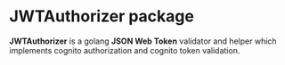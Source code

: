# JWTAuthorizer package

**JWTAuthorizer** is a golang **JSON Web Token** validator and helper which implements cognito authorization and cognito token validation.
